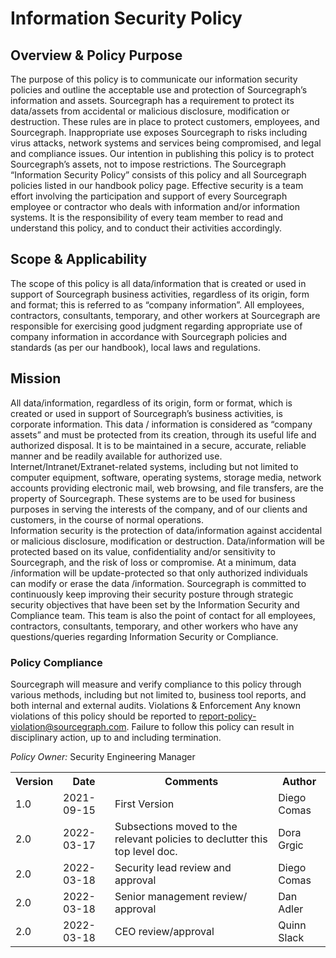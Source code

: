 # Information Security Policy

## Overview & Policy Purpose

The purpose of this policy is to communicate our information security policies and outline the acceptable use and protection of Sourcegraph’s information and assets. Sourcegraph has a requirement to protect its data/assets from accidental or malicious disclosure, modification or destruction. These rules are in place to protect customers, employees, and Sourcegraph. Inappropriate use exposes Sourcegraph to risks including virus attacks, network systems and services being compromised, and legal and compliance issues. Our intention in publishing this policy is to protect Sourcegraph’s assets, not to impose restrictions. 
The Sourcegraph “Information Security Policy” consists of this policy and all Sourcegraph policies listed in our handbook policy page.
Effective security is a team effort involving the participation and support of every Sourcegraph employee or contractor who deals with information and/or information systems. It is the responsibility of every team member to read and understand this policy, and to conduct their activities accordingly.

## Scope & Applicability
The scope of this policy is all data/information that is created or used in support of Sourcegraph business activities, regardless of its origin, form and format; this is referred to as “company information”.
All employees, contractors, consultants, temporary, and other workers at Sourcegraph are responsible for exercising good judgment regarding appropriate use of company information in accordance with Sourcegraph policies and standards (as per our handbook), local laws and regulations.

## Mission
			
All data/information, regardless of its origin, form or format, which is created or used in support of Sourcegraph’s business activities, is corporate information. This data / information is considered as “company assets” and must be protected from its creation, through its useful life and authorized disposal. It is to be maintained in a secure, accurate, reliable manner and be readily available for authorized use. 
Internet/Intranet/Extranet-related systems, including but not limited to computer equipment, software, operating systems, storage media, network accounts providing electronic mail, web browsing, and file transfers, are the property of Sourcegraph. These systems are to be used for business purposes in serving the interests of the company, and of our clients and customers, in the course of normal operations.								
Information security is the protection of data/information against accidental or malicious disclosure, modification or destruction. Data/information will be protected based on its value, confidentiality and/or sensitivity to Sourcegraph, and the risk of loss or compromise. At a minimum, data /information will be update-protected so that only authorized individuals can modify or erase the data /information. 
Sourcegraph is committed to continuously keep improving their security posture through strategic security objectives that have been set by the Information Security and Compliance team. This team is also the point of contact for all employees, contractors, consultants, temporary, and other workers who have any questions/queries regarding Information Security or Compliance. 

### Policy Compliance
Sourcegraph will measure and verify compliance to this policy through various methods, including but not limited to, business tool reports, and both internal and external audits.
Violations & Enforcement
Any known violations of this policy should be reported to report-policy-violation@sourcegraph.com. Failure to follow this policy can result in disciplinary action, up to and including termination.

*Policy Owner:* Security Engineering Manager

<table>
  <tr>
    <th>Version</th>
    <th>Date</th>    
    <th>Comments</th>
    <th>Author</th>
  </tr>
  <tr>
    <td>1.0</td>
    <td>2021-09-15</td>
    <td>First Version</td>
    <td>Diego Comas</td>
  </tr>  
  <tr>
    <td>2.0</td>
    <td>2022-03-17</td>
    <td>Subsections moved to the relevant policies to declutter this top level doc.</td>
    <td>Dora Grgic</td>
  </tr>
  <tr>
    <td>2.0</td>
    <td>2022-03-18</td>
    <td>Security lead review and approval</td>
    <td>Diego Comas</td>
  </tr>
  <tr>
    <td>2.0</td>
    <td>2022-03-18</td>
    <td>Senior management review/ approval</td>
    <td>Dan Adler</td>
  </tr>
  <tr>
    <td>2.0</td>
    <td>2022-03-18</td>
    <td>CEO review/approval</td>
    <td>Quinn Slack</td>
  </tr>
</table>
